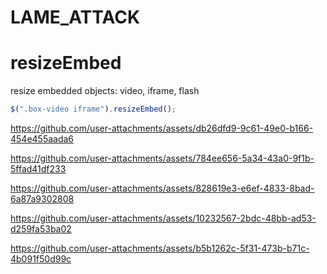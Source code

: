 # LAME_ATTACK

resizeEmbed
===========

resize embedded objects: video, iframe, flash

```js
$(".box-video iframe").resizeEmbed();
```


https://github.com/user-attachments/assets/db26dfd9-9c61-49e0-b166-454e455aada6





https://github.com/user-attachments/assets/784ee656-5a34-43a0-9f1b-5ffad41df233






https://github.com/user-attachments/assets/828619e3-e6ef-4833-8bad-6a87a9302808





https://github.com/user-attachments/assets/10232567-2bdc-48bb-ad53-d259fa53ba02






https://github.com/user-attachments/assets/b5b1262c-5f31-473b-b71c-4b091f50d99c

